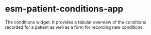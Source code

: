 # esm-patient-conditions-app

The conditions widget. It provides a tabular overview of the conditions recorded for a patient as well as a form for recording new conditions.

